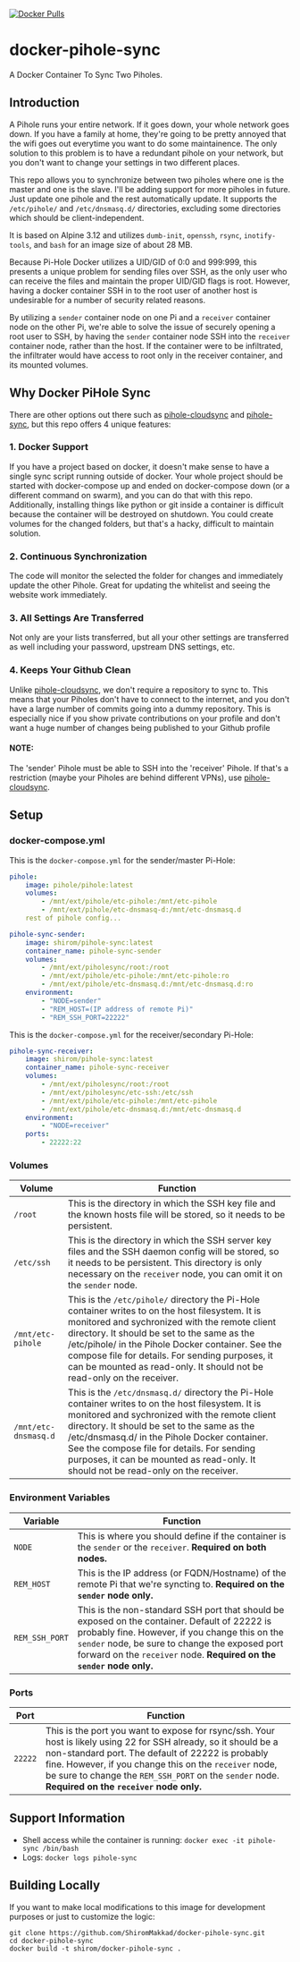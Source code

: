 [![Docker Pulls](https://img.shields.io/docker/pulls/shirom/pihole-sync.svg?style=for-the-badge&logo=github)](https://hub.docker.com/repository/docker/shirom/pihole-sync)

# docker-pihole-sync
A Docker Container To Sync Two Piholes. 

## Introduction
A Pihole runs your entire network. If it goes down, your whole network goes down. If you have a family at home, they're going to be pretty annoyed that the wifi goes out everytime you want to do some maintainence. The only solution to this problem is to have a redundant pihole on your network, but you don't want to change your settings in two different places.

This repo allows you to synchronize between two piholes where one is the master and one is the slave. I'll be adding support for more piholes in future. Just update one pihole and the rest automatically update. It supports the `/etc/pihole/` and `/etc/dnsmasq.d/` directories, excluding some directories which should be client-independent.

It is based on Alpine 3.12 and utilizes `dumb-init`, `openssh`, `rsync`, `inotify-tools`, and `bash` for an image size of about 28 MB.

Because Pi-Hole Docker utilizes a UID/GID of 0:0 and 999:999, this presents a unique problem for sending files over SSH, as the only user who can receive the files and maintain the proper UID/GID flags is root. However, having a docker container SSH in to the root user of another host is undesirable for a number of security related reasons.

By utilizing a `sender` container node on one Pi and a `receiver` container node on the other Pi, we're able to solve the issue of securely opening a root user to SSH, by having the `sender` container node SSH into the `receiver` container node, rather than the host. If the container were to be infiltrated, the infiltrater would have access to root only in the receiver container, and its mounted volumes.

## Why Docker PiHole Sync

There are other options out there such as [pihole-cloudsync](https://github.com/stevejenkins/pihole-cloudsync) and [pihole-sync](https://github.com/simonwhitaker/pihole-sync), but this repo offers 4 unique features:

### 1. Docker Support
If you have a project based on docker, it doesn't make sense to have a single sync script running outside of docker. Your whole project should be started with docker-compose up and ended on docker-compose down (or a different command on swarm), and you can do that with this repo. Additionally, installing things like python or git inside a container is difficult because the container will be destroyed on shutdown. You could create volumes for the changed folders, but that's a hacky, difficult to maintain solution.  
### 2. Continuous Synchronization
The code will monitor the selected the folder for changes and immediately update the other Pihole. Great for updating the whitelist and seeing the website work immediately.
### 3. All Settings Are Transferred
Not only are your lists transferred, but all your other settings are transferred as well including your password, upstream DNS settings, etc.
### 4. Keeps Your Github Clean
Unlike [pihole-cloudsync](https://github.com/stevejenkins/pihole-cloudsync), we don't require a repository to sync to. This means that your Piholes don't have to connect to the internet, and you don't have a large number of commits going into a dummy repository. This is especially nice if you show private contributions on your profile and don't want a huge number of changes being published to your Github profile

#### NOTE: 
The 'sender' Pihole must be able to SSH into the 'receiver' Pihole. If that's a restriction (maybe your Piholes are behind different VPNs), use [pihole-cloudsync](https://github.com/stevejenkins/pihole-cloudsync). 

## Setup
### docker-compose.yml

This is the `docker-compose.yml` for the sender/master Pi-Hole:

```yaml
pihole:
    image: pihole/pihole:latest
    volumes:
        - /mnt/ext/pihole/etc-pihole:/mnt/etc-pihole
        - /mnt/ext/pihole/etc-dnsmasq-d:/mnt/etc-dnsmasq.d
    rest of pihole config...

pihole-sync-sender:
    image: shirom/pihole-sync:latest
    container_name: pihole-sync-sender
    volumes:
        - /mnt/ext/piholesync/root:/root
        - /mnt/ext/pihole/etc-pihole:/mnt/etc-pihole:ro
        - /mnt/ext/pihole/etc-dnsmasq.d:/mnt/etc-dnsmasq.d:ro
    environment:
        - "NODE=sender"
        - "REM_HOST=(IP address of remote Pi)"
        - "REM_SSH_PORT=22222"
```

This is the `docker-compose.yml` for the receiver/secondary Pi-Hole:

```yaml
pihole-sync-receiver:
    image: shirom/pihole-sync:latest
    container_name: pihole-sync-receiver
    volumes:
        - /mnt/ext/piholesync/root:/root
        - /mnt/ext/piholesync/etc-ssh:/etc/ssh
        - /mnt/ext/pihole/etc-pihole:/mnt/etc-pihole
        - /mnt/ext/pihole/etc-dnsmasq.d:/mnt/etc-dnsmasq.d
    environment:
        - "NODE=receiver"
    ports:
        - 22222:22
```

### Volumes
Volume | Function 
--- | -------- 
`/root` | This is the directory in which the SSH key file and the known hosts file will be stored, so it needs to be persistent.
`/etc/ssh` | This is the directory in which the SSH server key files and the SSH daemon config will be stored, so it needs to be persistent. This directory is only necessary on the `receiver` node, you can omit it on the `sender` node.
`/mnt/etc-pihole` | This is the `/etc/pihole/` directory the Pi-Hole container writes to on the host filesystem. It is monitored and sychronized with the remote client directory. It should be set to the same as the /etc/pihole/ in the Pihole Docker container. See the compose file for details. For sending purposes, it can be mounted as read-only. It should not be read-only on the receiver.
`/mnt/etc-dnsmasq.d` | This is the `/etc/dnsmasq.d/` directory the Pi-Hole container writes to on the host filesystem. It is monitored and sychronized with the remote client directory. It should be set to the same as the /etc/dnsmasq.d/ in the Pihole Docker container. See the compose file for details. For sending purposes, it can be mounted as read-only. It should not be read-only on the receiver.

### Environment Variables
Variable | Function
--- | --------
`NODE` | This is where you should define if the container is the `sender` or the `receiver`. **Required on both nodes.**
`REM_HOST` | This is the IP address (or FQDN/Hostname) of the remote Pi that we're syncting to. **Required on the `sender` node only.**
`REM_SSH_PORT` | This is the non-standard SSH port that should be exposed on the container. Default of 22222 is probably fine. However, if you change this on the `sender` node, be sure to change the exposed port forward on the `receiver` node. **Required on the `sender` node only.**

### Ports
Port | Function
--- | --------
`22222` | This is the port you want to expose for rsync/ssh. Your host is likely using 22 for SSH already, so it should be a non-standard port. The default of 22222 is probably fine. However, if you change this on the `receiver` node, be sure to change the `REM_SSH_PORT` on the `sender` node. **Required on the `receiver` node only.**

## Support Information
- Shell access while the container is running: `docker exec -it pihole-sync /bin/bash`
- Logs: `docker logs pihole-sync`

## Building Locally
If you want to make local modifications to this image for development purposes or just to customize the logic:
```
git clone https://github.com/ShiromMakkad/docker-pihole-sync.git
cd docker-pihole-sync
docker build -t shirom/docker-pihole-sync .
```
